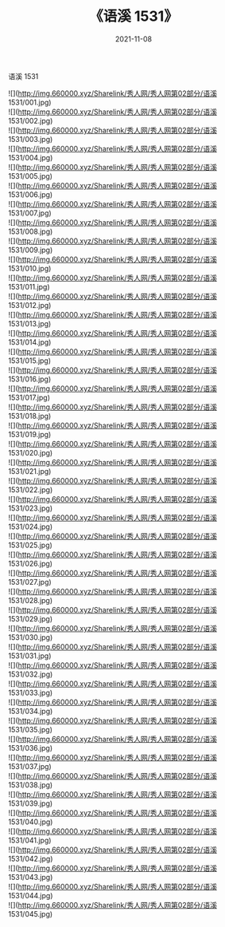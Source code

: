 ﻿---
layout: post
title:  《语溪 1531》
date:   2021-11-08
img: http://img.660000.xyz/Sharelink/秀人网/秀人网第02部分/语溪 1531/000.jpg
categories: [美女, 清纯, 唯美]
---

语溪 1531

  ![](http://img.660000.xyz/Sharelink/秀人网/秀人网第02部分/语溪 1531/001.jpg) <br> ![](http://img.660000.xyz/Sharelink/秀人网/秀人网第02部分/语溪 1531/002.jpg) <br> ![](http://img.660000.xyz/Sharelink/秀人网/秀人网第02部分/语溪 1531/003.jpg) <br> ![](http://img.660000.xyz/Sharelink/秀人网/秀人网第02部分/语溪 1531/004.jpg) <br> ![](http://img.660000.xyz/Sharelink/秀人网/秀人网第02部分/语溪 1531/005.jpg) <br> ![](http://img.660000.xyz/Sharelink/秀人网/秀人网第02部分/语溪 1531/006.jpg) <br> ![](http://img.660000.xyz/Sharelink/秀人网/秀人网第02部分/语溪 1531/007.jpg) <br> ![](http://img.660000.xyz/Sharelink/秀人网/秀人网第02部分/语溪 1531/008.jpg) <br> ![](http://img.660000.xyz/Sharelink/秀人网/秀人网第02部分/语溪 1531/009.jpg) <br> ![](http://img.660000.xyz/Sharelink/秀人网/秀人网第02部分/语溪 1531/010.jpg) <br> ![](http://img.660000.xyz/Sharelink/秀人网/秀人网第02部分/语溪 1531/011.jpg) <br> ![](http://img.660000.xyz/Sharelink/秀人网/秀人网第02部分/语溪 1531/012.jpg) <br> ![](http://img.660000.xyz/Sharelink/秀人网/秀人网第02部分/语溪 1531/013.jpg) <br> ![](http://img.660000.xyz/Sharelink/秀人网/秀人网第02部分/语溪 1531/014.jpg) <br> ![](http://img.660000.xyz/Sharelink/秀人网/秀人网第02部分/语溪 1531/015.jpg) <br> ![](http://img.660000.xyz/Sharelink/秀人网/秀人网第02部分/语溪 1531/016.jpg) <br> ![](http://img.660000.xyz/Sharelink/秀人网/秀人网第02部分/语溪 1531/017.jpg) <br> ![](http://img.660000.xyz/Sharelink/秀人网/秀人网第02部分/语溪 1531/018.jpg) <br> ![](http://img.660000.xyz/Sharelink/秀人网/秀人网第02部分/语溪 1531/019.jpg) <br> ![](http://img.660000.xyz/Sharelink/秀人网/秀人网第02部分/语溪 1531/020.jpg) <br> ![](http://img.660000.xyz/Sharelink/秀人网/秀人网第02部分/语溪 1531/021.jpg) <br> ![](http://img.660000.xyz/Sharelink/秀人网/秀人网第02部分/语溪 1531/022.jpg) <br> ![](http://img.660000.xyz/Sharelink/秀人网/秀人网第02部分/语溪 1531/023.jpg) <br> ![](http://img.660000.xyz/Sharelink/秀人网/秀人网第02部分/语溪 1531/024.jpg) <br> ![](http://img.660000.xyz/Sharelink/秀人网/秀人网第02部分/语溪 1531/025.jpg) <br> ![](http://img.660000.xyz/Sharelink/秀人网/秀人网第02部分/语溪 1531/026.jpg) <br> ![](http://img.660000.xyz/Sharelink/秀人网/秀人网第02部分/语溪 1531/027.jpg) <br> ![](http://img.660000.xyz/Sharelink/秀人网/秀人网第02部分/语溪 1531/028.jpg) <br> ![](http://img.660000.xyz/Sharelink/秀人网/秀人网第02部分/语溪 1531/029.jpg) <br> ![](http://img.660000.xyz/Sharelink/秀人网/秀人网第02部分/语溪 1531/030.jpg) <br> ![](http://img.660000.xyz/Sharelink/秀人网/秀人网第02部分/语溪 1531/031.jpg) <br> ![](http://img.660000.xyz/Sharelink/秀人网/秀人网第02部分/语溪 1531/032.jpg) <br> ![](http://img.660000.xyz/Sharelink/秀人网/秀人网第02部分/语溪 1531/033.jpg) <br> ![](http://img.660000.xyz/Sharelink/秀人网/秀人网第02部分/语溪 1531/034.jpg) <br> ![](http://img.660000.xyz/Sharelink/秀人网/秀人网第02部分/语溪 1531/035.jpg) <br> ![](http://img.660000.xyz/Sharelink/秀人网/秀人网第02部分/语溪 1531/036.jpg) <br> ![](http://img.660000.xyz/Sharelink/秀人网/秀人网第02部分/语溪 1531/037.jpg) <br> ![](http://img.660000.xyz/Sharelink/秀人网/秀人网第02部分/语溪 1531/038.jpg) <br> ![](http://img.660000.xyz/Sharelink/秀人网/秀人网第02部分/语溪 1531/039.jpg) <br> ![](http://img.660000.xyz/Sharelink/秀人网/秀人网第02部分/语溪 1531/040.jpg) <br> ![](http://img.660000.xyz/Sharelink/秀人网/秀人网第02部分/语溪 1531/041.jpg) <br> ![](http://img.660000.xyz/Sharelink/秀人网/秀人网第02部分/语溪 1531/042.jpg) <br> ![](http://img.660000.xyz/Sharelink/秀人网/秀人网第02部分/语溪 1531/043.jpg) <br> ![](http://img.660000.xyz/Sharelink/秀人网/秀人网第02部分/语溪 1531/044.jpg) <br> ![](http://img.660000.xyz/Sharelink/秀人网/秀人网第02部分/语溪 1531/045.jpg) <br>